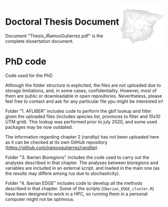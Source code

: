 <img src="PIB_phylo_2.png" width="140px" align="right"/>

# Doctoral Thesis Document

Document "Thesis_IRamosGutierrez.pdf" is the complete dissertation document. 

# PhD code

Code used for the PhD

Although the folder structure is explicited, the files are not uploaded due to storage limitations, and, in some cases, confidentiality. However, most of them are public or downloadable in open repositories. Nevertheless, please feel free to contact and ask for any particular file ypu might be interested in!

Folder "1. AFLIBER" includes code to perform the gbif lookup and filter given the uploaded files (includes species list, provinces to filter and 10x10 UTM grid). This lookup was performed prior to july 2020, and some used packages may be now outdated.

The information regarding chapter 2 (randtip) has not been uploaded here as it can be checked at its own GitHub repository (<https://github.com/iramosgutierrez/randtip>).

Folder "3. Iberian Bioregions" includes the code used to carry out the analyses described in that chapter. The analyses between bioregions and variables are included in an external script, and loaded in the main one (as the results may differe among rus due to stochasticity).

Folder "4. Iberian EDGE" includes code to develop all the methods described in that chapter. Some of the scripts (`Iberian_EDGE_cluster.R`) have been designed to work in a HPC, so running them in a personal computer might not be optimous.

